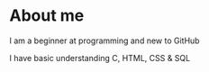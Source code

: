 # About me
I am a beginner at programming and new to GitHub

I have basic understanding C, HTML, CSS & SQL
